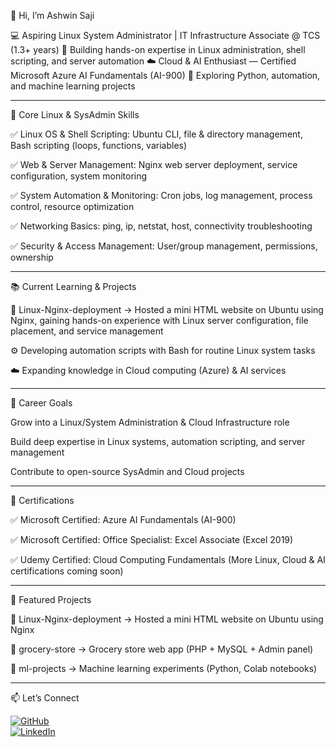 👋 Hi, I’m Ashwin Saji

💻 Aspiring Linux System Administrator | IT Infrastructure Associate @ TCS (1.3+ years)
🐧 Building hands-on expertise in Linux administration, shell scripting, and server automation
☁️ Cloud & AI Enthusiast — Certified Microsoft Azure AI Fundamentals (AI-900)
🤖 Exploring Python, automation, and machine learning projects


---

🔧 Core Linux & SysAdmin Skills

✅ Linux OS & Shell Scripting: Ubuntu CLI, file & directory management, Bash scripting (loops, functions, variables)

✅ Web & Server Management: Nginx web server deployment, service configuration, system monitoring

✅ System Automation & Monitoring: Cron jobs, log management, process control, resource optimization

✅ Networking Basics: ping, ip, netstat, host, connectivity troubleshooting

✅ Security & Access Management: User/group management, permissions, ownership



---

📚 Current Learning & Projects

🐧 Linux-Nginx-deployment → Hosted a mini HTML website on Ubuntu using Nginx, gaining hands-on experience with Linux server configuration, file placement, and service management

⚙️ Developing automation scripts with Bash for routine Linux system tasks

☁️ Expanding knowledge in Cloud computing (Azure) & AI services



---

🎯 Career Goals

Grow into a Linux/System Administration & Cloud Infrastructure role

Build deep expertise in Linux systems, automation scripting, and server management

Contribute to open-source SysAdmin and Cloud projects



---

🏅 Certifications

✅ Microsoft Certified: Azure AI Fundamentals (AI-900)

✅ Microsoft Certified: Office Specialist: Excel Associate (Excel 2019)

✅ Udemy Certified: Cloud Computing Fundamentals
(More Linux, Cloud & AI certifications coming soon)



---

📌 Featured Projects

🐧 Linux-Nginx-deployment → Hosted a mini HTML website on Ubuntu using Nginx

🛒 grocery-store → Grocery store web app (PHP + MySQL + Admin panel)

🤖 ml-projects → Machine learning experiments (Python, Colab notebooks)



---

 📫 Let’s Connect  

[![GitHub](https://img.shields.io/badge/GitHub-ashwinsajii-181717?style=for-the-badge&logo=github)](https://github.com/ashwinsajii)  
[![LinkedIn](https://img.shields.io/badge/LinkedIn-Ashwin%20Saji-0A66C2?style=for-the-badge&logo=linkedin)](https://www.linkedin.com/in/ashwinsajii)




